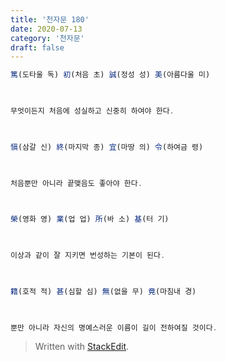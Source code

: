 ```yaml
---
title: '천자문 180'
date: 2020-07-13
category: '천자문'
draft: false
---
```


```js
篤(도타울 독) 初(처음 초) 誠(정성 성) 美(아름다울 미)

  

무엇이든지 처음에 성실하고 신중히 하여야 한다.

  

愼(삼갈 신) 終(마지막 종) 宜(마땅 의) 令(하여금 령)

  

처음뿐만 아니라 끝맺음도 좋아야 한다.

  

榮(영화 영) 業(업 업) 所(바 소) 基(터 기)

  

이상과 같이 잘 지키면 번성하는 기본이 된다.

  

籍(호적 적) 甚(심할 심) 無(없을 무) 竟(마침내 경)

  

뿐만 아니라 자신의 명예스러운 이름이 길이 전하여질 것이다.

```
> Written with [StackEdit](https://stackedit.io/).
<!--stackedit_data:
eyJoaXN0b3J5IjpbMjA5NTA4NTkzNV19
-->